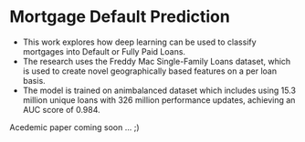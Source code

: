 # Mortgage Default Prediction

  - This  work  explores  how  deep  learning  can  be  used  to  classify  mortgages  into Default or Fully Paid Loans. 
  - The research uses  the  Freddy  Mac  Single-Family  Loans  dataset,  which  is  used  to  create  novel geographically  based  features  on  a  per  loan  basis.   
  - The  model  is  trained  on  animbalanced dataset which includes using 15.3 million unique loans with 326 million performance updates, achieving an AUC score of 0.984.

Acedemic paper coming soon ... ;)
